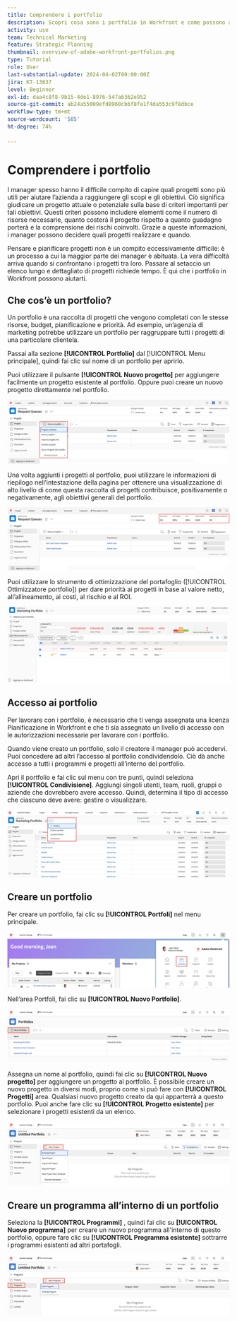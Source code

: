 ```yaml
---
title: Comprendere i portfolio
description: Scopri cosa sono i portfolio in Workfront e come possono aiutarti a dare priorità ai progetti e confrontarli tra loro.
activity: use
team: Technical Marketing
feature: Strategic Planning
thumbnail: overview-of-adobe-workfront-portfolios.png
type: Tutorial
role: User
last-substantial-update: 2024-04-02T00:00:00Z
jira: KT-13837
level: Beginner
exl-id: daa4c8f8-9b15-4de1-8976-547a6362e952
source-git-commit: ab24a55009efd8960cb6f8fe1f4da553c9f8dbce
workflow-type: tm+mt
source-wordcount: '585'
ht-degree: 74%

---
```


# Comprendere i portfolio

I manager spesso hanno il difficile compito di capire quali progetti sono più utili per aiutare l’azienda a raggiungere gli scopi e gli obiettivi. Ciò significa giudicare un progetto attuale o potenziale sulla base di criteri importanti per tali obiettivi. Questi criteri possono includere elementi come il numero di risorse necessarie, quanto costerà il progetto rispetto a quanto guadagno porterà e la comprensione dei rischi coinvolti. Grazie a queste informazioni, i manager possono decidere quali progetti realizzare e quando.

Pensare e pianificare progetti non è un compito eccessivamente difficile: è un processo a cui la maggior parte dei manager è abituata. La vera difficoltà arriva quando si confrontano i progetti tra loro. Passare al setaccio un elenco lungo e dettagliato di progetti richiede tempo. È qui che i portfolio in Workfront possono aiutarti.

## Che cos’è un portfolio?

Un portfolio è una raccolta di progetti che vengono completati con le stesse risorse, budget, pianificazione e priorità. Ad esempio, un’agenzia di marketing potrebbe utilizzare un portfolio per raggruppare tutti i progetti di una particolare clientela.

Passai alla sezione **[!UICONTROL Portfolio]** dal [!UICONTROL Menu principale], quindi fai clic sul nome di un portfolio per aprirlo.

Puoi utilizzare il pulsante **[!UICONTROL Nuovo progetto]** per aggiungere facilmente un progetto esistente al portfolio. Oppure puoi creare un nuovo progetto direttamente nel portfolio.

![Immagine del menu a discesa del pulsante [!UICONTROL Nuovo progetto]](assets/01-portfolio-management3.png)

Una volta aggiunti i progetti al portfolio, puoi utilizzare le informazioni di riepilogo nell’intestazione della pagina per ottenere una visualizzazione di alto livello di come questa raccolta di progetti contribuisce, positivamente o negativamente, agli obiettivi generali del portfolio.

![Immagine delle informazioni di riepilogo del portfolio nell’intestazione della pagina](assets/02-portfolio-management1.png)

Puoi utilizzare lo strumento di ottimizzazione del portafoglio ([!UICONTROL  Ottimizzatore portfolio]) per dare priorità ai progetti in base al valore netto, all’allineamento, ai costi, al rischio e al ROI.

![Immagine che mostra come assegnare le priorità ai progetti in un portfolio](assets/03-portfolio-management2.png)

## Accesso ai portfolio

Per lavorare con i portfolio, è necessario che ti venga assegnata una licenza Pianificazione in Workfront e che ti sia assegnato un livello di accesso con le autorizzazioni necessarie per lavorare con i portfolio.

Quando viene creato un portfolio, solo il creatore il manager può accedervi. Puoi concedere ad altri l’accesso al portfolio condividendolo. Ciò dà anche accesso a tutti i programmi e progetti all’interno del portfolio.

Apri il portfolio e fai clic sul menu con tre punti, quindi seleziona **[!UICONTROL Condivisione]**. Aggiungi singoli utenti, team, ruoli, gruppi o aziende che dovrebbero avere accesso. Quindi, determina il tipo di accesso che ciascuno deve avere: gestire o visualizzare.

![Immagine dell’opzione [!UICONTROL Condivisione] in un [!DNL Workfront]portfolio](assets/04-portfolio-management11.png)

## Creare un portfolio

Per creare un portfolio, fai clic su **[!UICONTROL Portfoli]** nel menu principale.

![Immagine del menu principale ](assets/create-portfolio-1.png)

Nell’area Portfoli, fai clic su **[!UICONTROL Nuovo Portfolio]**.

![Immagine dell&#39;area Portfoli ](assets/create-portfolio-2.png)

Assegna un nome al portfolio, quindi fai clic su **[!UICONTROL Nuovo progetto]** per aggiungere un progetto al portfolio. È possibile creare un nuovo progetto in diversi modi, proprio come si può fare con **[!UICONTROL Progetti]** area. Qualsiasi nuovo progetto creato da qui apparterrà a questo portfolio. Puoi anche fare clic su **[!UICONTROL Progetto esistente]** per selezionare i progetti esistenti da un elenco.

![Immagine del menu Nuovo progetto ](assets/create-portfolio-3.png)

## Creare un programma all’interno di un portfolio

Seleziona la **[!UICONTROL Programmi]** , quindi fai clic su **[!UICONTROL Nuovo programma]** per creare un nuovo programma all&#39;interno di questo portfolio, oppure fare clic su **[!UICONTROL Programma esistente]** sottrarre i programmi esistenti ad altri portafogli.

![Immagine del menu Nuovo programma ](assets/create-portfolio-4.png)

<!--
Pro-tips graphic
If a user can't access a specific portfolio, make sure it's shared with them. The Workfront access level determines that a user can access portfolios in general, but sharing makes sure they can see specific portfolios. 
-->

<!--
Learn more graphic and links to documentation articles
* Portfolio overview   
* Create a portfolio 
* Create and manage portfolios 
* Navigate within a portfolio 
* Share a portfolio   
-->
